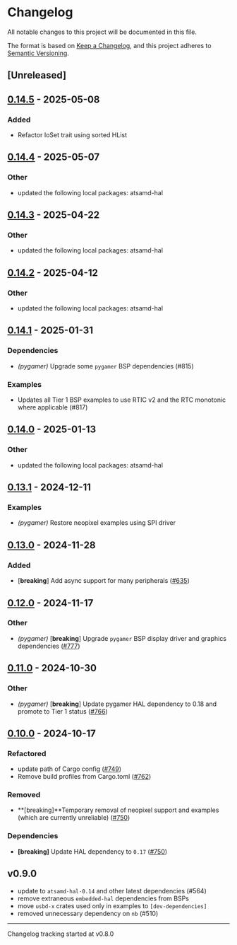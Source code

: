 # Changelog

All notable changes to this project will be documented in this file.

The format is based on [Keep a Changelog](https://keepachangelog.com/en/1.0.0/),
and this project adheres to [Semantic Versioning](https://semver.org/spec/v2.0.0.html).

## [Unreleased]

## [0.14.5](https://github.com/atsamd-rs/atsamd/compare/pygamer-0.14.4...pygamer-0.14.5) - 2025-05-08

### Added

- Refactor IoSet trait using sorted HList

## [0.14.4](https://github.com/atsamd-rs/atsamd/compare/pygamer-0.14.3...pygamer-0.14.4) - 2025-05-07

### Other

- updated the following local packages: atsamd-hal

## [0.14.3](https://github.com/atsamd-rs/atsamd/compare/pygamer-0.14.2...pygamer-0.14.3) - 2025-04-22

### Other

- updated the following local packages: atsamd-hal

## [0.14.2](https://github.com/atsamd-rs/atsamd/compare/pygamer-0.14.1...pygamer-0.14.2) - 2025-04-12

### Other

- updated the following local packages: atsamd-hal

## [0.14.1](https://github.com/atsamd-rs/atsamd/compare/pygamer-0.14.0...pygamer-0.14.1) - 2025-01-31

### Dependencies

- *(pygamer)* Upgrade some `pygamer` BSP dependencies (#815)

### Examples

- Updates all Tier 1 BSP examples to use RTIC v2 and the RTC monotonic where applicable (#817)

## [0.14.0](https://github.com/atsamd-rs/atsamd/compare/pygamer-0.13.1...pygamer-0.14.0) - 2025-01-13

### Other

- updated the following local packages: atsamd-hal

## [0.13.1](https://github.com/atsamd-rs/atsamd/compare/pygamer-0.13.0...pygamer-0.13.1) - 2024-12-11

### Examples

- *(pygamer)* Restore neopixel examples using SPI driver

## [0.13.0](https://github.com/atsamd-rs/atsamd/compare/pygamer-0.12.0...pygamer-0.13.0) - 2024-11-28

### Added

- [**breaking**] Add async support for many peripherals ([#635](https://github.com/atsamd-rs/atsamd/pull/635))

## [0.12.0](https://github.com/atsamd-rs/atsamd/compare/pygamer-0.11.0...pygamer-0.12.0) - 2024-11-17

### Other

- *(pygamer)* [**breaking**] Upgrade `pygamer` BSP display driver and graphics dependencies ([#777](https://github.com/atsamd-rs/atsamd/pull/777))

## [0.11.0](https://github.com/atsamd-rs/atsamd/compare/pygamer-0.10.0...pygamer-0.11.0) - 2024-10-30

### Other

- *(pygamer)* [**breaking**] Update pygamer HAL dependency to 0.18 and promote to Tier 1 status ([#766](https://github.com/atsamd-rs/atsamd/pull/766))

## [0.10.0](https://github.com/atsamd-rs/atsamd/compare/pygamer-0.9.0...pygamer-0.10.0) - 2024-10-17

### Refactored

- update path of Cargo config ([#749](https://github.com/atsamd-rs/atsamd/pull/749)) 
- Remove build profiles from Cargo.toml ([#762](https://github.com/atsamd-rs/atsamd/pull/762))

### Removed

- **[breaking]**Temporary removal of neopixel support and examples (which are currently unreliable) ([#750](https://github.com/atsamd-rs/atsamd/pull/750))

### Dependencies

- **[breaking]** Update HAL dependency to `0.17` ([#750](https://github.com/atsamd-rs/atsamd/pull/750))

## v0.9.0

- update to `atsamd-hal-0.14` and other latest dependencies (#564)
- remove extraneous `embedded-hal` dependencies from BSPs
- move `usbd-x` crates used only in examples to `[dev-dependencies]`
- removed unnecessary dependency on `nb` (#510)

---

Changelog tracking started at v0.8.0
